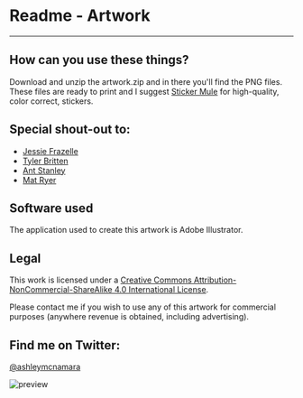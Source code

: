# Readme - Artwork
----------------------
 
## How can you use these things?

Download and unzip the artwork.zip and in there you'll find the PNG files. 
These files are ready to print and I suggest [Sticker Mule](https://www.stickermule.com/) for high-quality, color correct, stickers. 

## Special shout-out to:

* [Jessie Frazelle](https://twitter.com/jessfraz)
* [Tyler Britten](https://twitter.com/vmtyler)
* [Ant Stanley](https://twitter.com/IamStan)
* [Mat Ryer](https://twitter.com/matryer)


## Software used
The application used to create this artwork is Adobe Illustrator.


## Legal

This work is licensed under a [Creative Commons Attribution-NonCommercial-ShareAlike 4.0 International License](http://creativecommons.org/licenses/by-nc-sa/4.0/).

Please contact me if you wish to use any of this artwork for commercial purposes (anywhere revenue is obtained, including advertising).


## Find me on Twitter:

[@ashleymcnamara](https://twitter.com/ashleymcnamara?ref_src=twsrc%5Egoogle%7Ctwcamp%5Eserp%7Ctwgr%5Eauthor)



![preview](https://github.com/ashleymcnamara/artwork/blob/master/collage1.jpg)
